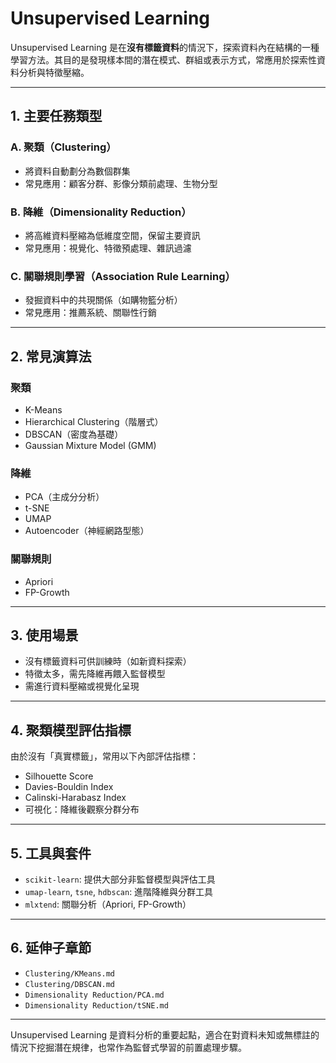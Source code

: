 # Unsupervised Learning

Unsupervised Learning 是在**沒有標籤資料**的情況下，探索資料內在結構的一種學習方法。其目的是發現樣本間的潛在模式、群組或表示方式，常應用於探索性資料分析與特徵壓縮。

---

## 1. 主要任務類型

### A. 聚類（Clustering）
- 將資料自動劃分為數個群集
- 常見應用：顧客分群、影像分類前處理、生物分型

### B. 降維（Dimensionality Reduction）
- 將高維資料壓縮為低維度空間，保留主要資訊
- 常見應用：視覺化、特徵預處理、雜訊過濾

### C. 關聯規則學習（Association Rule Learning）
- 發掘資料中的共現關係（如購物籃分析）
- 常見應用：推薦系統、關聯性行銷

---

## 2. 常見演算法

### 聚類
- K-Means
- Hierarchical Clustering（階層式）
- DBSCAN（密度為基礎）
- Gaussian Mixture Model (GMM)

### 降維
- PCA（主成分分析）
- t-SNE
- UMAP
- Autoencoder（神經網路型態）

### 關聯規則
- Apriori
- FP-Growth

---

## 3. 使用場景
- 沒有標籤資料可供訓練時（如新資料探索）
- 特徵太多，需先降維再餵入監督模型
- 需進行資料壓縮或視覺化呈現

---

## 4. 聚類模型評估指標
由於沒有「真實標籤」，常用以下內部評估指標：
- Silhouette Score
- Davies-Bouldin Index
- Calinski-Harabasz Index
- 可視化：降維後觀察分群分布

---

## 5. 工具與套件
- `scikit-learn`: 提供大部分非監督模型與評估工具
- `umap-learn`, `tsne`, `hdbscan`: 進階降維與分群工具
- `mlxtend`: 關聯分析（Apriori, FP-Growth）

---

## 6. 延伸子章節
- `Clustering/KMeans.md`
- `Clustering/DBSCAN.md`
- `Dimensionality Reduction/PCA.md`
- `Dimensionality Reduction/tSNE.md`

---

Unsupervised Learning 是資料分析的重要起點，適合在對資料未知或無標註的情況下挖掘潛在規律，也常作為監督式學習的前置處理步驟。
